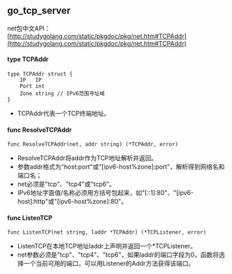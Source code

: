 ## go_tcp_server

net包中文API：[http://studygolang.com/static/pkgdoc/pkg/net.htm#TCPAddr](http://studygolang.com/static/pkgdoc/pkg/net.htm#TCPAddr)

#### type TCPAddr
    type TCPAddr struct {
        IP   IP
        Port int
        Zone string // IPv6范围寻址域
    }
* TCPAddr代表一个TCP终端地址。

#### func ResolveTCPAddr
    func ResolveTCPAddr(net, addr string) (*TCPAddr, error)

* ResolveTCPAddr将addr作为TCP地址解析并返回。
* 参数addr格式为"host:port"或"[ipv6-host%zone]:port"，解析得到网络名和端口名；
* net必须是"tcp"、"tcp4"或"tcp6"。
* IPv6地址字面值/名称必须用方括号包起来，如"[::1]:80"、"[ipv6-host]:http"或"[ipv6-host%zone]:80"。

####  func ListenTCP
    func ListenTCP(net string, laddr *TCPAddr) (*TCPListener, error)

* ListenTCP在本地TCP地址laddr上声明并返回一个*TCPListener。
* net参数必须是"tcp"、"tcp4"、"tcp6"，如果laddr的端口字段为0，函数将选择一个当前可用的端口，可以用Listener的Addr方法获得该端口。
